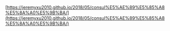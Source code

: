 [https://jeremyxu2010.github.io/2018/05/consul%E5%AE%89%E5%85%A8%E5%8A%A0%E5%9B%BA/](https://jeremyxu2010.github.io/2018/05/consul%E5%AE%89%E5%85%A8%E5%8A%A0%E5%9B%BA/)
